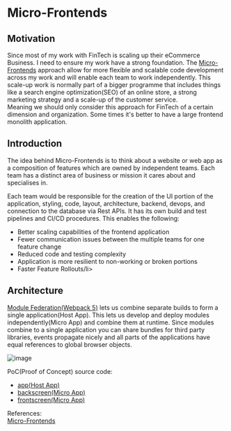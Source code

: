 # Micro-Frontends
<h2>Motivation</h2>

Since most of my work with FinTech is scaling up their eCommerce Business. I need to ensure my work have a strong foundation. The [Micro-Frontends](https://micro-frontends.org/) approach allow for more flexible and scalable code development across my work and will enable each team to work independently.  This scale-up work is normally part of a bigger programme that includes things like a search engine optimization(SEO) of an online store, a strong marketing strategy and a scale-up of the customer service.<br>
Meaning we should only consider this approach for FinTech of a certain dimension and organization. Some times it's better to have a large frontend monolith application. 

<h2>Introduction</h2>

The idea behind Micro-Frontends is to think about a website or web app as a composition of features which are owned by independent teams. Each team has a distinct area of business or mission it cares about and specialises in.

Each team would be responsible for the creation of the UI portion of the application, styling, code, layout, architecture, backend, devops, and connection to the database via Rest APIs.  It has its own build and test pipelines and CI/CD procedures. 
This enables the following:
 <ul>
  <li>Better scaling capabilities of the frontend application</li>
  <li>Fewer communication issues between the multiple teams for one feature change</li>
  <li>Reduced code and testing complexity</li>
  <li>Application is more resilient to non-working or broken portions</li>
  <li>Faster Feature Rollouts/li>
</ul> 

<h2>Architecture</h2>

[Module Federation(Webpack 5)](https://webpack.js.org/concepts/module-federation/) lets us combine separate builds to form a single application(Host App). This lets us develop and deploy modules independently(Micro App) and combine them at runtime. Since modules combine to a single application you can share bundles for third party libraries, events propagate nicely and all parts of the applications have equal references to global browser objects.

![image](https://user-images.githubusercontent.com/76512851/201527769-320b41d1-d4c3-4014-8b91-37cd0914abc7.png)

PoC(Proof of Concept) source code:
 <ul>
  <li><a href="https://github.com/gcp-development/microfrontends/tree/main/app" target="_blank">app(Host App)</a></li>
  <li><a href="https://github.com/gcp-development/microfrontends/tree/main/backscreen" target="_blank">backscreen(Micro App)</a></li>
  <li><a href="https://github.com/gcp-development/microfrontends/tree/main/frontscreen" target="_blank">frontscreen(Micro App)</a></li>
</ul> 

References:<br>
[Micro-Frontends](https://martinfowler.com/articles/micro-frontends.html)
